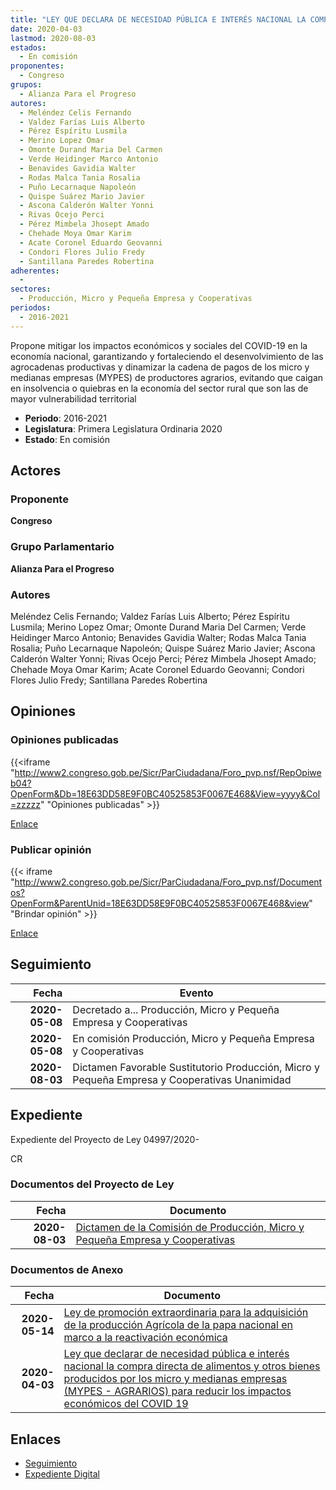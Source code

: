 ```yaml
---
title: "LEY QUE DECLARA DE NECESIDAD PÚBLICA E INTERÉS NACIONAL LA COMPRA DIRECTA DE ALIMENTOS Y OTROS BIENES PRODUCIDOS POR LOS MICRO Y MEDIANAS EMPRESAS (MYPES-AGRARIOS)PARA REDUCIR LOS IMPACTOS ECONÓMICOS DEL COVID-19"
date: 2020-04-03
lastmod: 2020-08-03
estados: 
  - En comisión
proponentes: 
  - Congreso
grupos: 
  - Alianza Para el Progreso
autores: 
  - Meléndez Celis Fernando
  - Valdez Farías Luis Alberto
  - Pérez Espíritu Lusmila
  - Merino Lopez Omar
  - Omonte Durand Maria Del Carmen
  - Verde Heidinger Marco Antonio
  - Benavides Gavidia Walter
  - Rodas Malca Tania Rosalia
  - Puño Lecarnaque Napoleón
  - Quispe Suárez Mario Javier
  - Ascona Calderón Walter Yonni
  - Rivas Ocejo Perci
  - Pérez Mimbela Jhosept Amado
  - Chehade Moya Omar Karim
  - Acate Coronel Eduardo Geovanni
  - Condori Flores Julio Fredy
  - Santillana Paredes Robertina
adherentes: 
  - 
sectores: 
  - Producción, Micro y Pequeña Empresa y Cooperativas
periodos: 
  - 2016-2021
---
```


Propone mitigar los impactos económicos y sociales del COVID-19 en la economía nacional, garantizando y fortaleciendo el desenvolvimiento de las agrocadenas productivas y dinamizar la cadena de pagos de los micro y medianas empresas (MYPES) de productores agrarios, evitando que caigan en insolvencia o quiebras en la economía del sector rural que son las de mayor vulnerabilidad territorial

- **Periodo**: 2016-2021
- **Legislatura**: Primera Legislatura Ordinaria 2020
- **Estado**: En comisión

## Actores

### Proponente

**Congreso**

### Grupo Parlamentario

**Alianza Para el Progreso**

### Autores

Meléndez Celis Fernando; Valdez Farías Luis Alberto; Pérez Espíritu Lusmila; Merino Lopez Omar; Omonte Durand Maria Del Carmen; Verde Heidinger Marco Antonio; Benavides Gavidia Walter; Rodas Malca Tania Rosalia; Puño Lecarnaque Napoleón; Quispe Suárez Mario Javier; Ascona Calderón Walter Yonni; Rivas Ocejo Perci; Pérez Mimbela Jhosept Amado; Chehade Moya Omar Karim; Acate Coronel Eduardo Geovanni; Condori Flores Julio Fredy; Santillana Paredes Robertina


## Opiniones

### Opiniones publicadas

{{<iframe "http://www2.congreso.gob.pe/Sicr/ParCiudadana/Foro_pvp.nsf/RepOpiweb04?OpenForm&Db=18E63DD58E9F0BC40525853F0067E468&View=yyyy&Col=zzzzz" "Opiniones publicadas" >}}

[Enlace](http://www2.congreso.gob.pe/Sicr/ParCiudadana/Foro_pvp.nsf/RepOpiweb04?OpenForm&Db=18E63DD58E9F0BC40525853F0067E468&View=yyyy&Col=zzzzz)
### Publicar opinión

{{< iframe "http://www2.congreso.gob.pe/Sicr/ParCiudadana/Foro_pvp.nsf/Documentos?OpenForm&ParentUnid=18E63DD58E9F0BC40525853F0067E468&view" "Brindar opinión" >}}

[Enlace](http://www2.congreso.gob.pe/Sicr/ParCiudadana/Foro_pvp.nsf/Documentos?OpenForm&ParentUnid=18E63DD58E9F0BC40525853F0067E468&view)

## Seguimiento

| Fecha | Evento |
|------:|--------|
| **2020-05-08** | Decretado a... Producción, Micro y Pequeña Empresa y Cooperativas|
| **2020-05-08** | En comisión Producción, Micro y Pequeña Empresa y Cooperativas|
| **2020-08-03** | Dictamen Favorable Sustitutorio Producción, Micro y Pequeña Empresa y Cooperativas Unanimidad|


## Expediente

Expediente del Proyecto de Ley 04997/2020-

CR


### Documentos del Proyecto de Ley

| Fecha | Documento |
|------:|--------|
| **2020-08-03** | [Dictamen de la Comisión de Producción, Micro y Pequeña Empresa y Cooperativas](http://www.leyes.congreso.gob.pe/Documentos/2016_2021/Dictamenes/Proyectos_de_Ley/04997DC18MAY-20200803.pdf) |

### Documentos de Anexo

| Fecha | Documento |
|------:|--------|
| **2020-05-14** | [Ley de promoción extraordinaria para la adquisición de la producción Agrícola de la papa nacional en marco a la reactivación económica](http://www.leyes.congreso.gob.pe/Documentos/2016_2021/Proyectos_de_Ley_y_de_Resoluciones_Legislativas/PL05194-20200514.pdf) |
| **2020-04-03** | [Ley que declarar de necesidad pública e interés nacional la compra directa de alimentos y otros bienes producidos por los micro y medianas empresas (MYPES - AGRARIOS) para reducir los impactos económicos del COVID 19](http://www.leyes.congreso.gob.pe/Documentos/2016_2021/Proyectos_de_Ley_y_de_Resoluciones_Legislativas/PL04997_20200403.pdf) |

## Enlaces 

- [Seguimiento](http://www2.congreso.gob.pehttp://www2.congreso.gob.pe/Sicr/TraDocEstProc/CLProLey2016.nsf/f7fff46988ca05b1052578e100829cc7/b437a3856b46078605258540000ea851?OpenDocument)
- [Expediente Digital](http://www2.congreso.gob.pehttp://www2.congreso.gob.pe/Sicr/TraDocEstProc/CLProLey2016.nsf/f7fff46988ca05b1052578e100829cc7/b437a3856b46078605258540000ea851?OpenDocument&Click=05257FB7005EB655.eb71d0cf91d8294e05256cdf006b5706/$Body/0.1C6C)
